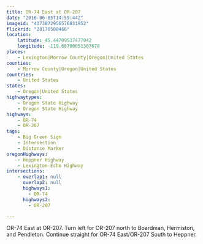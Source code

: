 ```yaml
---
title: OR-74 East at OR-207
date: "2016-06-05T14:59:44Z"
imageid: "4373872956576831952"
flickrid: "28170588466"
location:
    latitude: 45.44709537477042
    longitude: -119.68700051307678
places:
    - Lexington|Morrow County|Oregon|United States
counties:
    - Morrow County|Oregon|United States
countries:
    - United States
states:
    - Oregon|United States
highwaytypes:
    - Oregon State Highway
    - Oregon State Highway
highways:
    - OR-74
    - OR-207
tags:
    - Big Green Sign
    - Intersection
    - Distance Marker
oregonHighways:
    - Heppner Highway
    - Lexington-Echo Highway
intersections:
    - overlap1: null
      overlap2: null
      highways1:
        - OR-74
      highways2:
        - OR-207

---
```

OR-74 East at OR-207.  Turn left for OR-207 north to Boardman, Hermiston, and Pendleton.  Continue straight for OR-74 East/OR-207 South to Heppner.